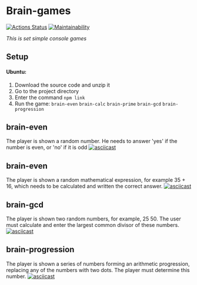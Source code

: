 # Brain-games
[![Actions Status](https://github.com/Yuriy-Shulga/backend-project-lvl1/workflows/hexlet-check/badge.svg)](https://github.com/Yuriy-Shulga/backend-project-lvl1/actions)
[![Maintainability](https://api.codeclimate.com/v1/badges/95f38efbad4998db1a6c/maintainability)](https://codeclimate.com/github/Yuriy-Shulga/backend-project-lvl1/maintainability)

<i>This is set simple console games</i>

## Setup
#### Ubuntu:
1. Download the source code and unzip it
2. Go to the project directory
3. Enter the command <code>npm link</code>
4. Run the game:
<code>brain-even</code> <code>brain-calc</code> <code>brain-prime</code> <code>brain-gcd</code> <code>brain-progression</code>

## brain-even
The player is shown a random number. He needs to answer 'yes' if the number is even, or 'no' if it is odd
[![asciicast](https://asciinema.org/a/530257.svg)](https://asciinema.org/a/530257)

## brain-even
The player is shown a random mathematical expression, for example 35 + 16, which needs to be calculated and written the correct answer.
[![asciicast](https://asciinema.org/a/531249.svg)](https://asciinema.org/a/531249)

## brain-gcd
The player is shown two random numbers, for example, 25 50. The user must calculate and enter the largest common divisor of these numbers.
[![asciicast](https://asciinema.org/a/531252.svg)](https://asciinema.org/a/531252)

## brain-progression
The player is shown a series of numbers forming an arithmetic progression, replacing any of the numbers with two dots. The player must determine this number.
[![asciicast](https://asciinema.org/a/531305.svg)](https://asciinema.org/a/531305)